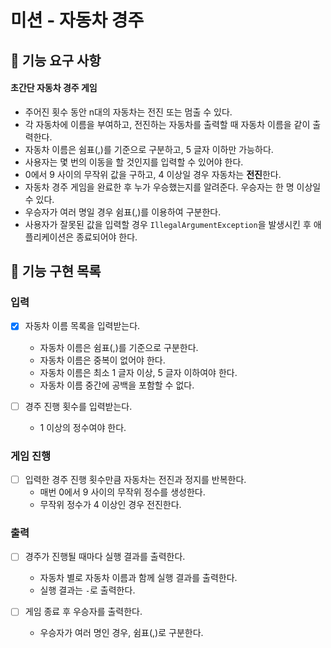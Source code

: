# 미션 - 자동차 경주

## 🚀 기능 요구 사항

#### 초간단 자동차 경주 게임

- 주어진 횟수 동안 n대의 자동차는 전진 또는 멈출 수 있다.
- 각 자동차에 이름을 부여하고, 전진하는 자동차를 출력할 때 자동차 이름을 같이 출력한다.
- 자동차 이름은 쉼표(,)를 기준으로 구분하고, 5 글자 이하만 가능하다.
- 사용자는 몇 번의 이동을 할 것인지를 입력할 수 있어야 한다.
- 0에서 9 사이의 무작위 값을 구하고, 4 이상일 경우 자동차는 **전진**한다.
- 자동차 경주 게임을 완료한 후 누가 우승했는지를 알려준다. 우승자는 한 명 이상일 수 있다.
- 우승자가 여러 명일 경우 쉼표(,)를 이용하여 구분한다.
- 사용자가 잘못된 값을 입력할 경우 `IllegalArgumentException`을 발생시킨 후 애플리케이션은 종료되어야 한다.

## 🎯 기능 구현 목록

### 입력

- [x] 자동차 이름 목록을 입력받는다.
    - 자동차 이름은 쉼표(,)를 기준으로 구분한다.
    - 자동차 이름은 중복이 없어야 한다.
    - 자동차 이름은 최소 1 글자 이상, 5 글자 이하여야 한다.
    - 자동차 이름 중간에 공백을 포함할 수 없다.

- [ ] 경주 진행 횟수를 입력받는다.
    - 1 이상의 정수여야 한다.

### 게임 진행

- [ ] 입력한 경주 진행 횟수만큼 자동차는 전진과 정지를 반복한다.
    - 매번 0에서 9 사이의 무작위 정수를 생성한다.
    - 무작위 정수가 4 이상인 경우 전진한다.

### 출력

- [ ] 경주가 진행될 때마다 실행 결과를 출력한다.
    - 자동차 별로 자동차 이름과 함께 실행 결과를 출력한다.
    - 실행 결과는 `-`로 출력한다.

- [ ] 게임 종료 후 우승자를 출력한다. 
    - 우승자가 여러 명인 경우, 쉼표(,)로 구분한다.